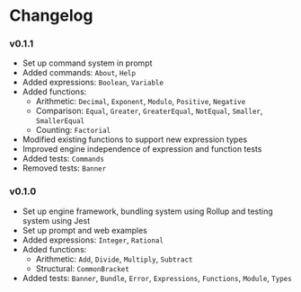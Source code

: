 # Changelog

### v0.1.1
- Set up command system in prompt
- Added commands: `About`, `Help`
- Added expressions: `Boolean`, `Variable`
- Added functions:
  - Arithmetic: `Decimal`, `Exponent`, `Modulo`, `Positive`, `Negative`
  - Comparison: `Equal`, `Greater`, `GreaterEqual`, `NotEqual`, `Smaller`, `SmallerEqual`
  - Counting: `Factorial`
- Modified existing functions to support new expression types
- Improved engine independence of expression and function tests
- Added tests: `Commands`
- Removed tests: `Banner`
### v0.1.0
- Set up engine framework, bundling system using Rollup and testing system using Jest
- Set up prompt and web examples
- Added expressions: `Integer`, `Rational`
- Added functions:
  - Arithmetic: `Add`, `Divide`, `Multiply`, `Subtract`
  - Structural: `CommonBracket`
- Added tests: `Banner`, `Bundle`, `Error`, `Expressions`, `Functions`, `Module`, `Types`

